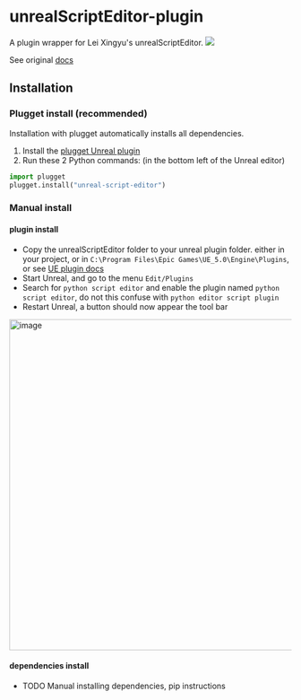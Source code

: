# unrealScriptEditor-plugin
A plugin wrapper for Lei Xingyu's unrealScriptEditor.
![](https://camo.githubusercontent.com/043f1b6edea7f5e80a6f55f139d623047ed75c12765e25c891a9d387570933f8/68747470733a2f2f692e696d6775722e636f6d2f4b736369786c552e706e67)

See original [docs](UnrealScriptEditor/Content/Python/unrealScriptEditor/README.md)

## Installation
### Plugget install (recommended)
Installation with plugget automatically installs all dependencies.
1. Install the [plugget Unreal plugin](https://github.com/hannesdelbeke/plugget-unreal)
2. Run these 2 Python commands: (in the bottom left of the Unreal editor) 
```python
import plugget
plugget.install("unreal-script-editor")
```

### Manual install

#### plugin install
- Copy the unrealScriptEditor folder to your unreal plugin folder. either in your project, or in `C:\Program Files\Epic Games\UE_5.0\Engine\Plugins`, or see [UE plugin docs](https://docs.unrealengine.com/5.0/en-US/plugins-in-unreal-engine/)
- Start Unreal, and go to the menu `Edit/Plugins`
- Search for `python script editor` and enable the plugin named `python script editor`, do not this confuse with `python editor script plugin`
- Restart Unreal, a button should now appear the tool bar
<img width="590" alt="image" src="https://user-images.githubusercontent.com/3758308/232469631-7b457d0c-3f18-409c-b725-8f8d1cb0de01.png">

#### dependencies install
- TODO Manual installing dependencies, pip instructions
